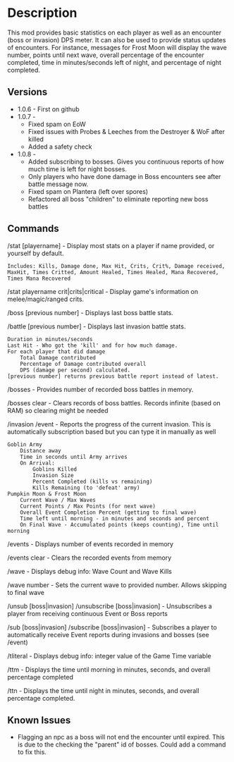 Description
===========
This mod provides basic statistics on each player as well as an encounter (boss or invasion) DPS meter. It can also be used to provide status updates of encounters. For instance, messages for Frost Moon will display the wave number, points until next wave, overall percentage of the encounter completed, time in minutes/seconds left of night, and percentage of night completed.

Versions
--------
* 1.0.6 - First on github
* 1.0.7 -
	+ Fixed spam on EoW
	+ Fixed issues with Probes & Leeches from the Destroyer & WoF after killed
	+ Added a safety check
* 1.0.8 -
	+ Added subscribing to bosses. Gives you continuous reports of how much time is left for night bosses.
	+ Only players who have done damage in Boss encounters see after battle message now.
	+ Fixed spam on Plantera (left over spores)
	+ Refactored all boss "children" to eliminate reporting new boss battles

Commands
--------
/stat [playername] - Display most stats on a player if name provided, or yourself by default.

    Includes: Kills, Damage done, Max Hit, Crits, Crit%, Damage received, MaxHit, Times Critted, Amount Healed, Times Healed, Mana Recovered, Times Mana Recovered

/stat playername crit|crits|critical - Display game's information on melee/magic/ranged crits.


/boss [previous number] - Displays last boss battle stats.

/battle [previous number] - Displays last invasion battle stats.

    Duration in minutes/seconds
    Last Hit - Who got the 'kill' and for how much damage.
    For each player that did damage
        Total Damage contributed
        Percentage of Damage contributed overall
        DPS (damage per second) calculated.
    [previous number] returns previous battle report instead of latest.


/bosses - Provides number of recorded boss battles in memory.

/bosses clear - Clears records of boss battles. Records infinite (based on RAM) so clearing might be needed


/invasion
/event - Reports the progress of the current invasion. This is automatically subscription based but you can type it in manually as well

    Goblin Army
        Distance away
        Time in seconds until Army arrives
        On Arrival:
            Goblins Killed
            Invasion Size
            Percent Completed (kills vs remaining)
            Kills Remaining (to 'defeat' army)
    Pumpkin Moon & Frost Moon
        Current Wave / Max Waves
        Current Points / Max Points (for next wave)
        Overall Event Completion Percent (getting to final wave)
        Time left until morning - in minutes and seconds and percent
        On Final Wave - Accumulated points (keeps counting), Time until morning

/events - Displays number of events recorded in memory

/events clear - Clears the recorded events from memory


/wave - Displays debug info: Wave Count and Wave Kills

/wave number - Sets the current wave to provided number. Allows skipping to final wave


/unsub [boss|invasion]
/unsubscribe [boss|invasion] - Unsubscribes a player from receiving continuous Event or Boss reports


/sub [boss|invasion]
/subscribe [boss|invasion] - Subscribes a player to automatically receive Event reports during invasions and bosses (see /event)


/tliteral - Displays debug info: integer value of the Game Time variable

/ttm - Displays the time until morning in minutes, seconds, and overall percentage completed

/ttn - Displays the time until night in minutes, seconds, and overall percentage completed.

Known Issues
------------
- Flagging an npc as a boss will not end the encounter until expired. This is due to the checking the "parent" id of bosses. Could add a command to fix this.
